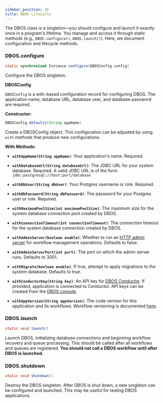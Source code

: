```yaml
---
sidebar_position: 10
title: DBOS Lifecycle
---
```


The DBOS class is a singleton&mdash;you should configure and launch it exactly once in a program's lifetime.
You manage and access it through static methods (e.g., `DBOS.configure()`, `DBOS.launch()`).
Here, we document configuration and lifecycle methods.

### DBOS.configure

```java
static synchronized Instance configure(DBOSConfig config)
```

Configure the DBOS singleton.

**DBOSConfig**

`DBOSConfig` is a with-based configuration record for configuring DBOS.
The application name, database URL, database user, and database password are required.


**Constructor:**

```java
DBOSConfig.defaults(String appName)
```

Create a DBOSConfig object.  This configuration can be adjusted by using `with` methods that produce new configurations.

**With Methods:**

- **`withAppName(String appName)`**: Your application's name. Required.

- **`withDatabaseUrl(String databaseUrl)`**: The JDBC URL for your system database. Required. A valid JDBC URL is of the form `jdbc:postgresql://host:port/database`

- **`withDbUser(String dbUser)`**: Your Postgres username or role. Required.

- **`withDbPassword(String dbPassword)`**: The password for your Postgres user or role. Required.

- **`withMaximumPoolSize(int maximumPoolSize)`**: The maximum size for the system database connection pool created by DBOS.

- **`withConnectionTimeout(int connectionTimeout)`**: The connection timeout for the system database connection created by DBOS.

- **`withAdminServer(boolean enable)`**: Whether to run an [HTTP admin server](../../production/self-hosting/admin-api.md) for workflow management operations. Defaults to false.

- **`withAdminServerPort(int port)`**: The port on which the admin server runs. Defaults to 3001.

- **`withMigrate(boolean enable)`**: If true, attempt to apply migrations to the system database.  Defaults to true.

- **`withConductorKey(String key)`**: An API key for [DBOS Conductor](../../production/self-hosting/conductor.md). If provided, application is connected to Conductor. API keys can be created from the [DBOS console](https://console.dbos.dev).

- **`withAppVersion(String appVersion)`**: The code version for this application and its workflows. Workflow versioning is documented [here](../tutorials/workflow-tutorial.md#workflow-versioning-and-recovery).

### DBOS.launch

```java
static void launch()
```

Launch DBOS, initializing database connections and beginning workflow recovery and queue processing.
This should be called after all workflows and queues are registered.
**You should not call a DBOS workflow until after DBOS is launched.**

### DBOS.shutdown

```java
static void shutdown()
```

Destroy the DBOS singleton.
After DBOS is shut down, a new singleton can be configured and launched.
This may be useful for testing DBOS applications.